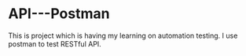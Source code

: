 # API---Postman

This is project which is having my learning on automation testing.  I use postman to test RESTful API.
